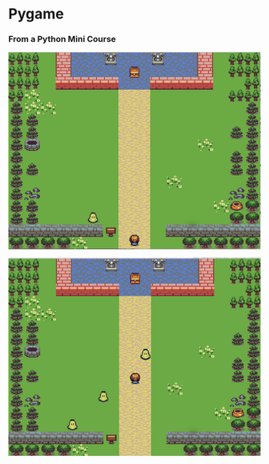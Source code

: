# Pygame

### From a Python Mini Course

![Alt text](screenshot1.png?raw=true "Level 1 with enemy")

![Alt text](screenshot2.jpg?raw=true "Level 3 with 3 enemies and faster movement")
